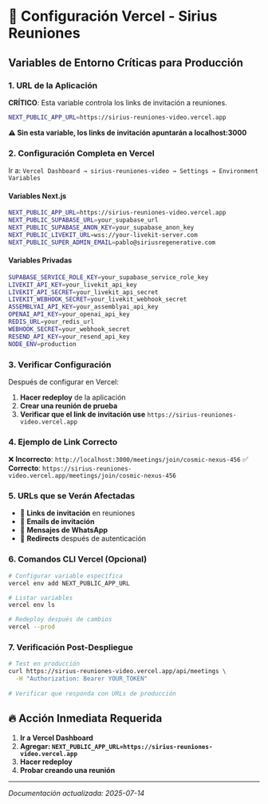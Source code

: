 # 🚀 Configuración Vercel - Sirius Reuniones

## Variables de Entorno Críticas para Producción

### 1. URL de la Aplicación
**CRÍTICO**: Esta variable controla los links de invitación a reuniones.

```bash
NEXT_PUBLIC_APP_URL=https://sirius-reuniones-video.vercel.app
```

**⚠️ Sin esta variable, los links de invitación apuntarán a localhost:3000**

### 2. Configuración Completa en Vercel

Ir a: `Vercel Dashboard → sirius-reuniones-video → Settings → Environment Variables`

#### Variables Next.js
```bash
NEXT_PUBLIC_APP_URL=https://sirius-reuniones-video.vercel.app
NEXT_PUBLIC_SUPABASE_URL=your_supabase_url
NEXT_PUBLIC_SUPABASE_ANON_KEY=your_supabase_anon_key
NEXT_PUBLIC_LIVEKIT_URL=wss://your-livekit-server.com
NEXT_PUBLIC_SUPER_ADMIN_EMAIL=pablo@siriusregenerative.com
```

#### Variables Privadas
```bash
SUPABASE_SERVICE_ROLE_KEY=your_supabase_service_role_key
LIVEKIT_API_KEY=your_livekit_api_key
LIVEKIT_API_SECRET=your_livekit_api_secret
LIVEKIT_WEBHOOK_SECRET=your_livekit_webhook_secret
ASSEMBLYAI_API_KEY=your_assemblyai_api_key
OPENAI_API_KEY=your_openai_api_key
REDIS_URL=your_redis_url
WEBHOOK_SECRET=your_webhook_secret
RESEND_API_KEY=your_resend_api_key
NODE_ENV=production
```

### 3. Verificar Configuración

Después de configurar en Vercel:

1. **Hacer redeploy** de la aplicación
2. **Crear una reunión de prueba**
3. **Verificar que el link de invitación use** `https://sirius-reuniones-video.vercel.app`

### 4. Ejemplo de Link Correcto

❌ **Incorrecto**: `http://localhost:3000/meetings/join/cosmic-nexus-456`
✅ **Correcto**: `https://sirius-reuniones-video.vercel.app/meetings/join/cosmic-nexus-456`

### 5. URLs que se Verán Afectadas

- 🔗 **Links de invitación** en reuniones
- 📧 **Emails de invitación** 
- 📱 **Mensajes de WhatsApp**
- 🎯 **Redirects** después de autenticación

### 6. Comandos CLI Vercel (Opcional)

```bash
# Configurar variable específica
vercel env add NEXT_PUBLIC_APP_URL

# Listar variables
vercel env ls

# Redeploy después de cambios
vercel --prod
```

### 7. Verificación Post-Despliegue

```bash
# Test en producción
curl https://sirius-reuniones-video.vercel.app/api/meetings \
  -H "Authorization: Bearer YOUR_TOKEN"
  
# Verificar que responda con URLs de producción
```

## 🔥 Acción Inmediata Requerida

1. **Ir a Vercel Dashboard**
2. **Agregar: `NEXT_PUBLIC_APP_URL=https://sirius-reuniones-video.vercel.app`**
3. **Hacer redeploy**
4. **Probar creando una reunión**

---
*Documentación actualizada: 2025-07-14* 
